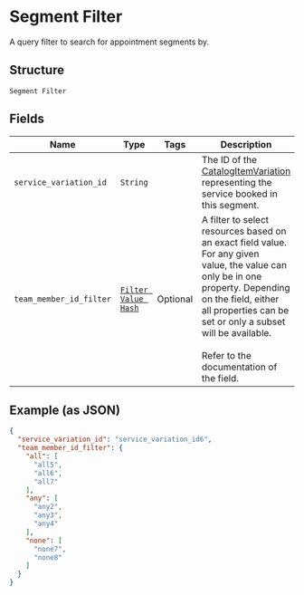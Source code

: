 
# Segment Filter

A query filter to search for appointment segments by.

## Structure

`Segment Filter`

## Fields

| Name | Type | Tags | Description |
|  --- | --- | --- | --- |
| `service_variation_id` | `String` |  | The ID of the [CatalogItemVariation](#type-CatalogItemVariation) representing the service booked in this segment. |
| `team_member_id_filter` | [`Filter Value Hash`](/doc/models/filter-value.md) | Optional | A filter to select resources based on an exact field value. For any given<br>value, the value can only be in one property. Depending on the field, either<br>all properties can be set or only a subset will be available.<br><br>Refer to the documentation of the field. |

## Example (as JSON)

```json
{
  "service_variation_id": "service_variation_id6",
  "team_member_id_filter": {
    "all": [
      "all5",
      "all6",
      "all7"
    ],
    "any": [
      "any2",
      "any3",
      "any4"
    ],
    "none": [
      "none7",
      "none8"
    ]
  }
}
```

